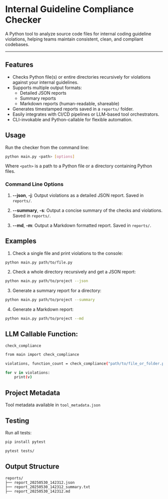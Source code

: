 # Internal Guideline Compliance Checker

A Python tool to analyze source code files for internal coding guideline violations, helping teams maintain consistent, clean, and compliant codebases.

---

## Features

- Checks Python file(s) or entire directories recursively for violations against your internal guidelines.
- Supports multiple output formats:
  - Detailed JSON reports
  - Summary reports
  - Markdown reports (human-readable, shareable)
- Generates timestamped reports saved in a `reports/` folder.
- Easily integrates with CI/CD pipelines or LLM-based tool orchestrators.
- CLI-invokable and Python-callable for flexible automation.

## Usage
Run the checker from the command line:
```bash
python main.py <path> [options]
```
Where `<path>` is a path to a Python file or a directory containing Python files.

### Command Line Options
1. **--json**, **-j**:  Output violations as a detailed JSON report. Saved in `reports/`.

2. **--summary**, **-s**: Output a concise summary of the checks and violations. Saved in `reports/`.

3. **--md**, **-m**: Output a Markdown formatted report. Saved in `reports/`.

## Examples
1. Check a single file and print violations to the console:

```bash
python main.py path/to/file.py
```

2. Check a whole directory recursively and get a JSON report:

```bash
python main.py path/to/project --json
```
3. Generate a summary report for a directory:

```bash
python main.py path/to/project --summary
```

4. Generate a Markdown report:
```bash
python main.py path/to/project --md
```

## LLM Callable Function:
`check_compliance`

```bash
from main import check_compliance

violations, function_count = check_compliance("path/to/file_or_folder.py")

for v in violations:
    print(v)
```

## Project Metadata
Tool metadata available in `tool_metadata.json`

## Testing
Run all tests:
```bash
pip install pytest

pytest tests/
```

## Output Structure
```
reports/
├── report_20250530_142312.json
├── report_20250530_142312_summary.txt
├── report_20250530_142312.md
```